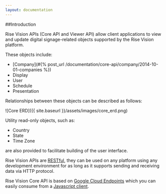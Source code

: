 ```yaml
---
layout: documentation
---
```

##Introduction

Rise Vision APIs (Core API and Viewer API) allow client applications to view and update digital signage-related objects supported by the Rise Vision platform.

These objects include:

- [Company](#{% post_url /documentation/core-api/company/2014-10-01-companies %})
- Display
- User
- Schedule
- Presentation

Relationships between these objects can be described as follows:

![Core ERD]({{ site.baseurl }}/assets/images/core_erd.png)

Utility read-only objects, such as:

- Country
- State
- Time Zone

are also provided to facilitate building of the user interface.

Rise Vision APIs are [RESTful](http://en.wikipedia.org/wiki/Representational_state_transfer), they can be used on any platform using any development environment for as long as it supports sending and receiving data via HTTP protocol. 

Rise Vision Core API is based on [Google Cloud Endpoints](https://cloud.google.com/appengine/docs/java/endpoints/) which you can easily consume from a [Javascript client](https://cloud.google.com/appengine/docs/java/endpoints/consume_js).  
